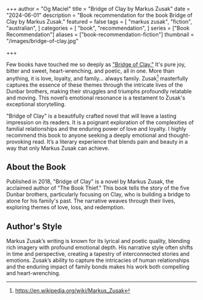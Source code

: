 +++
author = "Og Maciel"
title = "Bridge of Clay by Markus Zusak"
date = "2024-06-01"
description = "Book recommendation for the book Bridge of Clay by Markus Zusak."
featured = false
tags = [
    "markus zusak",
    "fiction",
    "australian",
]
categories = [
    "book",
    "recommendation",
]
series = ["Book Recommendation"]
aliases = ["book-recommendation-fiction"]
thumbnail = "/images/bridge-of-clay.jpg"

+++

Few books have touched me so deeply as ["Bridge of Clay."](https://amzn.to/3yRdYhD) It's pure joy, bitter and sweet, heart-wrenching, and poetic, all in one. More than anything, it is love, loyalty, and family... always family. Zusak[^1] masterfully captures the essence of these themes through the intricate lives of the Dunbar brothers, making their struggles and triumphs profoundly relatable and moving. This novel’s emotional resonance is a testament to Zusak's exceptional storytelling.

"Bridge of Clay" is a beautifully crafted novel that will leave a lasting impression on its readers. It is a poignant exploration of the complexities of familial relationships and the enduring power of love and loyalty. I highly recommend this book to anyone seeking a deeply emotional and thought-provoking read. It’s a literary experience that blends pain and beauty in a way that only Markus Zusak can achieve.
<!--more-->

## About the Book

Published in 2018, "Bridge of Clay" is a novel by Markus Zusak, the acclaimed author of "The Book Thief." This book tells the story of the five Dunbar brothers, particularly focusing on Clay, who is building a bridge to atone for his family's past. The narrative weaves through their lives, exploring themes of love, loss, and redemption.

## Author's Style

Markus Zusak’s writing is known for its lyrical and poetic quality, blending rich imagery with profound emotional depth. His narrative style often shifts in time and perspective, creating a tapestry of interconnected stories and emotions. Zusak’s ability to capture the intricacies of human relationships and the enduring impact of family bonds makes his work both compelling and heart-wrenching.

[^1]: https://en.wikipedia.org/wiki/Markus_Zusak
